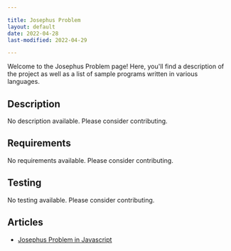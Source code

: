 ```yaml
---

title: Josephus Problem
layout: default
date: 2022-04-28
last-modified: 2022-04-29

---
```


Welcome to the Josephus Problem page! Here, you'll find a description of the project as well as a list of sample programs written in various languages.

## Description

No description available. Please consider contributing.

## Requirements

No requirements available. Please consider contributing.

## Testing

No testing available. Please consider contributing.

## Articles

- [Josephus Problem in Javascript](https://sampleprograms.io/projects/josephus-problem/javascript)